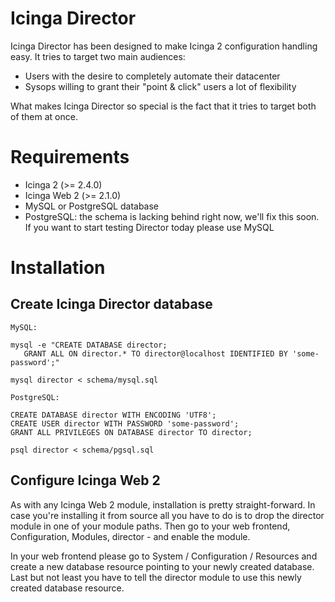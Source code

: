 Icinga Director
===============

Icinga Director has been designed to make Icinga 2 configuration handling easy.
It tries to target two main audiences:

* Users with the desire to completely automate their datacenter
* Sysops willing to grant their "point & click" users a lot of flexibility

What makes Icinga Director so special is the fact that it tries to target both
of them at once.


Requirements
============

* Icinga 2 (&gt;= 2.4.0)
* Icinga Web 2 (&gt;= 2.1.0)
* MySQL or PostgreSQL database
* PostgreSQL: the schema is lacking behind right now, we'll fix this soon. If you want to start testing Director today please use MySQL

Installation
============

Create Icinga Director database
-------------------------------

    MySQL:

    mysql -e "CREATE DATABASE director;
       GRANT ALL ON director.* TO director@localhost IDENTIFIED BY 'some-password';"

    mysql director < schema/mysql.sql

    PostgreSQL:

    CREATE DATABASE director WITH ENCODING 'UTF8';
    CREATE USER director WITH PASSWORD 'some-password';
    GRANT ALL PRIVILEGES ON DATABASE director TO director;

    psql director < schema/pgsql.sql


Configure Icinga Web 2
----------------------

As with any Icinga Web 2 module, installation is pretty straight-forward. In
case you're installing it from source all you have to do is to drop the director
module in one of your module paths. Then go to your web frontend, Configuration,
Modules, director - and enable the module. 

In your web frontend please go to System / Configuration / Resources and create
a new database resource pointing to your newly created database. Last but not
least you have to tell the director module to use this newly created database
resource.


